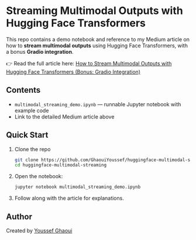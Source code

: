 # Streaming Multimodal Outputs with Hugging Face Transformers

This repo contains a demo notebook and reference to my Medium article on how to **stream multimodal outputs** using Hugging Face Transformers, with a bonus **Gradio integration**.

👉 Read the full article here: [How to Stream Multimodal Outputs with Hugging Face Transformers (Bonus: Gradio Integration)](https://medium.com/@youssef.ghaoui/how-to-stream-multimodal-outputs-with-hugging-face-transformers-b7fcd80c191f)

## Contents
- `multimodal_streaming_demo.ipynb` — runnable Jupyter notebook with example code  
- Link to the detailed Medium article above  

## Quick Start
1. Clone the repo
   ```bash
   git clone https://github.com/GhaouiYoussef/huggingface-multimodal-streaming.git
   cd huggingface-multimodal-streaming

2. Open the notebook:

   ```bash
   jupyter notebook multimodal_streaming_demo.ipynb
   ```
3. Follow along with the article for explanations.

## Author

Created by [Youssef Ghaoui](https://www.linkedin.com/in/youssef-ghaoui/)
